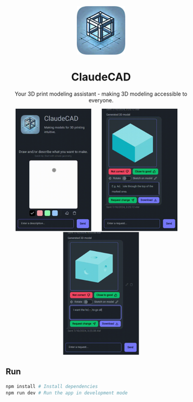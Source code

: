 <div align="center">
  <img src="app/icon.png" width="128" height="128">
  <br />
  <h1>ClaudeCAD</h1>
  <p>Your 3D print modeling assistant - making 3D modeling accessible to everyone.</p>
</div>

<div align="center">
  <img src="demo-sketch-input.gif" width="200" />
  &nbsp;
  &nbsp;
  &nbsp;
  <img src="demo-sketch-request.gif" width="200" />
  &nbsp;
  &nbsp;
  &nbsp;
  <img src="demo-text-request.gif" width="200" />
</div>

## Run

```bash
npm install # Install dependencies
npm run dev # Run the app in development mode
```

